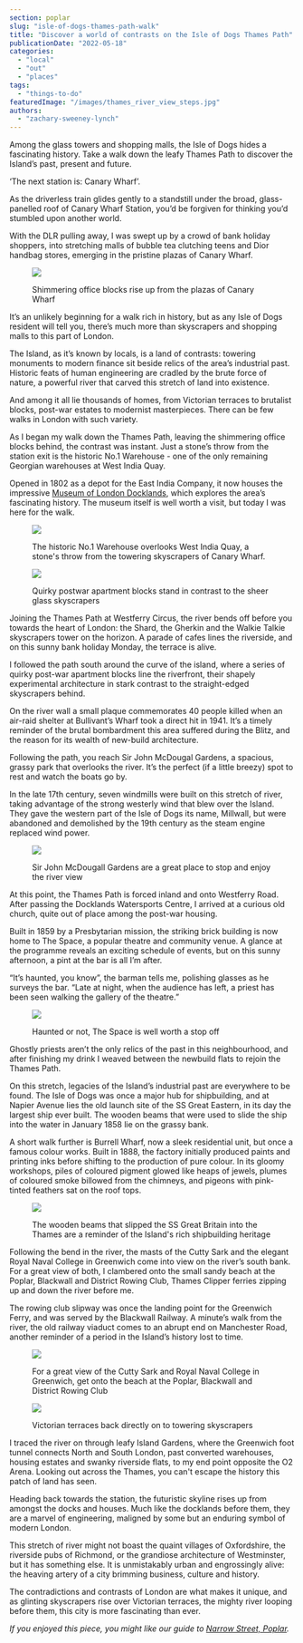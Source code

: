 ```yaml
---
section: poplar
slug: "isle-of-dogs-thames-path-walk"
title: "Discover a world of contrasts on the Isle of Dogs Thames Path"
publicationDate: "2022-05-18"
categories: 
  - "local"
  - "out"
  - "places"
tags: 
  - "things-to-do"
featuredImage: "/images/thames_river_view_steps.jpg"
authors: 
  - "zachary-sweeney-lynch"
---
```


Among the glass towers and shopping malls, the Isle of Dogs hides a fascinating history. Take a walk down the leafy Thames Path to discover the Island’s past, present and future.

‘The next station is: Canary Wharf’. 

As the driverless train glides gently to a standstill under the broad, glass-panelled roof of Canary Wharf Station, you’d be forgiven for thinking you’d stumbled upon another world.

With the DLR pulling away, I was swept up by a crowd of bank holiday shoppers, into stretching malls of bubble tea clutching teens and Dior handbag stores, emerging in the pristine plazas of Canary Wharf.

<figure>

![](/images/canary_wharf_skyscrapers-1024x683.jpg)

<figcaption>

Shimmering office blocks rise up from the plazas of Canary Wharf

</figcaption>

</figure>

It’s an unlikely beginning for a walk rich in history, but as any Isle of Dogs resident will tell you, there’s much more than skyscrapers and shopping malls to this part of London. 

The Island, as it’s known by locals, is a land of contrasts: towering monuments to modern finance sit beside relics of the area’s industrial past. Historic feats of human engineering are cradled by the brute force of nature, a powerful river that carved this stretch of land into existence.

And among it all lie thousands of homes, from Victorian terraces to brutalist blocks, post-war estates to modernist masterpieces. There can be few walks in London with such variety.

As I began my walk down the Thames Path, leaving the shimmering office blocks behind, the contrast was instant. Just a stone’s throw from the station exit is the historic No.1 Warehouse - one of the only remaining Georgian warehouses at West India Quay.

Opened in 1802 as a depot for the East India Company, it now houses the impressive [Museum of London Docklands](https://www.museumoflondon.org.uk/museum-london-docklands), which explores the area’s fascinating history. The museum itself is well worth a visit, but today I was here for the walk. 

<figure>

![](/images/west_india_quay-1024x683.jpg)

<figcaption>

The historic No.1 Warehouse overlooks West India Quay, a stone's throw from the towering skyscrapers of Canary Wharf.

</figcaption>

</figure>

<figure>

![](/images/apartment_block_skyscraper.jpg)

<figcaption>

Quirky postwar apartment blocks stand in contrast to the sheer glass skyscrapers

</figcaption>

</figure>

Joining the Thames Path at Westferry Circus, the river bends off before you towards the heart of London: the Shard, the Gherkin and the Walkie Talkie skyscrapers tower on the horizon. A parade of cafes lines the riverside, and on this sunny bank holiday Monday, the terrace is alive.

I followed the path south around the curve of the island, where a series of quirky post-war apartment blocks line the riverfront, their shapely experimental architecture in stark contrast to the straight-edged skyscrapers behind.

On the river wall a small plaque commemorates 40 people killed when an air-raid shelter at Bullivant’s Wharf took a direct hit in 1941. It’s a timely reminder of the brutal bombardment this area suffered during the Blitz, and the reason for its wealth of new-build architecture.

Following the path, you reach Sir John McDougal Gardens, a spacious, grassy park that overlooks the river. It’s the perfect (if a little breezy) spot to rest and watch the boats go by.

In the late 17th century, seven windmills were built on this stretch of river, taking advantage of the strong westerly wind that blew over the Island. They gave the western part of the Isle of Dogs its name, Millwall, but were abandoned and demolished by the 19th century as the steam engine replaced wind power.

<figure>

![](/images/john_mcdougall_park-1024x683.jpg)

<figcaption>

Sir John McDougall Gardens are a great place to stop and enjoy the river view

</figcaption>

</figure>

At this point, the Thames Path is forced inland and onto Westferry Road. After passing the Docklands Watersports Centre, I arrived at a curious old church, quite out of place among the post-war housing.

Built in 1859 by a Presbytarian mission, the striking brick building is now home to The Space, a popular theatre and community venue. A glance at the programme reveals an exciting schedule of events, but on this sunny afternoon, a pint at the bar is all I’m after.

“It’s haunted, you know”, the barman tells me, polishing glasses as he surveys the bar. “Late at night, when the audience has left, a priest has been seen walking the gallery of the theatre.”

<figure>

![](/images/the_space_theatre-1024x683.jpg)

<figcaption>

Haunted or not, The Space is well worth a stop off

</figcaption>

</figure>

Ghostly priests aren’t the only relics of the past in this neighbourhood, and after finishing my drink I weaved between the newbuild flats to rejoin the Thames Path.

On this stretch, legacies of the Island’s industrial past are everywhere to be found. The Isle of Dogs was once a major hub for shipbuilding, and at Napier Avenue lies the old launch site of the SS Great Eastern, in its day the largest ship ever built. The wooden beams that were used to slide the ship into the water in January 1858 lie on the grassy bank.

A short walk further is Burrell Wharf, now a sleek residential unit, but once a famous colour works. Built in 1888, the factory initially produced paints and printing inks before shifting to the production of pure colour. In its gloomy workshops, piles of coloured pigment glowed like heaps of jewels, plumes of coloured smoke billowed from the chimneys, and pigeons with pink-tinted feathers sat on the roof tops.

<figure>

![](/images/ss_great_eastern_launch_site.jpg)

<figcaption>

The wooden beams that slipped the SS Great Britain into the Thames are a reminder of the Island's rich shipbuilding heritage

</figcaption>

</figure>

Following the bend in the river, the masts of the Cutty Sark and the elegant Royal Naval College in Greenwich come into view on the river’s south bank. For a great view of both, I clambered onto the small sandy beach at the Poplar, Blackwall and District Rowing Club, Thames Clipper ferries zipping up and down the river before me.

The rowing club slipway was once the landing point for the Greenwich Ferry, and was served by the Blackwall Railway. A minute’s walk from the river, the old railway viaduct comes to an abrupt end on Manchester Road, another reminder of a period in the Island’s history lost to time.

<figure>

![](/images/rowing_club_river_view-1024x683.jpg)

<figcaption>

For a great view of the Cutty Sark and Royal Naval College in Greenwich, get onto the beach at the Poplar, Blackwall and District Rowing Club

</figcaption>

</figure>

<figure>

![](/images/victorian_terrace_skyscraper.jpg)

<figcaption>

Victorian terraces back directly on to towering skyscrapers

</figcaption>

</figure>

I traced the river on through leafy Island Gardens, where the Greenwich foot tunnel connects North and South London, past converted warehouses, housing estates and swanky riverside flats, to my end point opposite the O2 Arena. Looking out across the Thames, you can't escape the history this patch of land has seen. 

Heading back towards the station, the futuristic skyline rises up from amongst the docks and houses. Much like the docklands before them, they are a marvel of engineering, maligned by some but an enduring symbol of modern London.

This stretch of river might not boast the quaint villages of Oxfordshire, the riverside pubs of Richmond, or the grandiose architecture of Westminster, but it has something else. It is unmistakably urban and engrossingly alive: the heaving artery of a city brimming business, culture and history. 

The contradictions and contrasts of London are what makes it unique, and as glinting skyscrapers rise over Victorian terraces, the mighty river looping before them, this city is more fascinating than ever.

_If you enjoyed this piece, you might like our guide to [Narrow Street, Poplar](https://poplarlondon.co.uk/narrow-street-guide/)._
